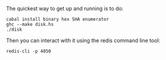 The quickest way to get up and running is to do:

    cabal install binary hex SHA enumerator
    ghc --make disk.hs
    ./disk

Then you can interact with it using the redis command line tool:

    redis-cli -p 4050


